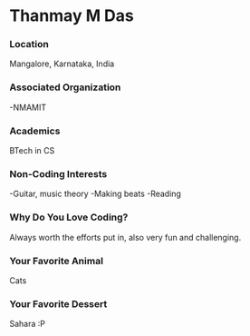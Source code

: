 # Thanmay M Das

### Location
Mangalore, Karnataka, India

### Associated Organization
-NMAMIT

### Academics
BTech in CS

### Non-Coding Interests
-Guitar, music theory
-Making beats
-Reading

### Why Do You Love Coding?
Always worth the efforts put in, also very fun and challenging.  

### Your Favorite Animal
Cats

### Your Favorite Dessert
Sahara :P
